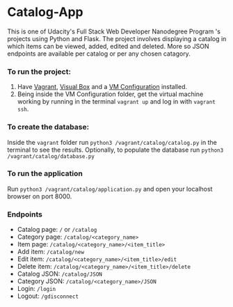 # Catalog-App

This is one of Udacity's Full Stack Web Developer Nanodegree Program 's projects using Python and Flask. 
The project involves displaying a catalog in which items can be viewed, added, edited and deleted. More so JSON endpoints are available per catalog or per any chosen catagory.

### To run the project:

1. Have [Vagrant](https://www.vagrantup.com/), [Visual Box](https://www.virtualbox.org/wiki/Download_Old_Builds_5_1) and a [VM Configuration](https://s3.amazonaws.com/video.udacity-data.com/topher/2018/April/5acfbfa3_fsnd-virtual-machine/fsnd-virtual-machine.zip) installed.
2. Being inside the VM Configuration folder, get the virtual machine working by running in the terminal ```vagrant up``` and log in with ```vagrant ssh```.


### To create the database:
Inside the ```vagrant``` folder run ```python3 /vagrant/catalog/catalog.py``` in the terminal to see the results. Optionally, to populate the database run ```python3 /vagrant/catalog/database.py```

### To run the application
Run ```python3 /vagrant/catalog/application.py``` and open your localhost browser on port 8000.

### Endpoints

* Catalog page: ```/``` or ```/catalog```
* Category page: ```/catalog/<category_name>```
* Item page: ```/catalog/<category_name>/<item_title>```
* Add item: ```/catalog/new```
* Edit item: ```/catalog/<category_name>/<item_title>/edit```
* Delete item: ```/catalog/<category_name>/<item_title>/delete```
* Catalog JSON: ```/catalog/JSON```
* Category JSON: ```/catalog/<category_name>/JSON```
* Login: ```/login```
* Logout: ```/gdisconnect```
